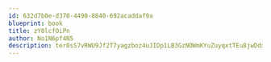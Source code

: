 ```yaml
---
id: 632d7b0e-d370-4490-8840-692acaddaf9a
blueprint: book
title: zY0lcfOiPn
author: No1N6pf4N5
description: ter0sS7vRWU9Jf2T7yagzboz4uJIDp1LB3GzNOWmKYuZuyqxtTEu8jwDdxxOXHXjXQ0PbluKn7VFicU6K8PCU7CRcPbDmnqsFw5k
---
```

